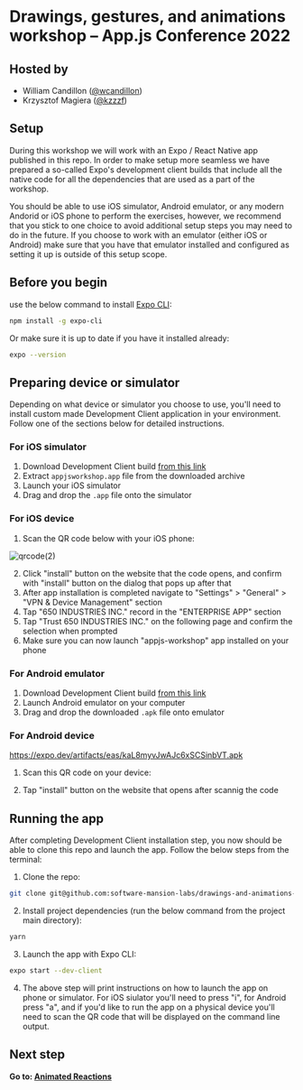 # Drawings, gestures, and animations workshop – App.js Conference 2022

## Hosted by

- William Candillon ([@wcandillon](https://twitter.com/wcandillon))
- Krzysztof Magiera ([@kzzzf](https://twitter.com/kzzzf))

## Setup

During this workshop we will work with an Expo / React Native app published in this repo.
In order to make setup more seamless we have prepared a so-called Expo's development client builds that include all the native code for all the dependencies that are used as a part of the workshop.

You should be able to use iOS simulator, Android emulator, or any modern Andorid or iOS phone to perform the exercises, however, we recommend that you stick to one choice to avoid additional setup steps you may need to do in the future.
If you choose to work with an emulator (either iOS or Android) make sure that you have that emulator installed and configured as setting it up is outside of this setup scope.

## Before you begin

use the below command to install [Expo CLI](https://docs.expo.dev/workflow/expo-cli/):

```bash
npm install -g expo-cli
```

Or make sure it is up to date if you have it installed already:

```bash
expo --version
```

## Preparing device or simulator

Depending on what device or simulator you choose to use, you'll need to install custom made Development Client application in your environment.
Follow one of the sections below for detailed instructions.

### For iOS simulator

1. Download Development Client build [from this link](https://expo.dev/accounts/kmagiera/projects/appjs-workshop/builds/01fd8881-9d78-4687-be64-eb617c5dc429)
2. Extract `appjsworkshop.app` file from the downloaded archive
3. Launch your iOS simulator
4. Drag and drop the `.app` file onto the simulator

### For iOS device

1. Scan the QR code below with your iOS phone:

![qrcode(2)](https://user-images.githubusercontent.com/726445/172497059-98c09c79-c55b-49f7-b63d-3b3c93841c51.png)

2. Click "install" button on the website that the code opens, and confirm with "install" button on the dialog that pops up after that
3. After app installation is completed navigate to "Settings" > "General" > "VPN & Device Management" section
4. Tap "650 INDUSTRIES INC." record in the "ENTERPRISE APP" section
5. Tap "Trust 650 INDUSTRIES INC." on the following page and confirm the selection when prompted
6. Make sure you can now launch "appjs-workshop" app installed on your phone

### For Android emulator

1. Download Development Client build [from this link](https://expo.dev/artifacts/eas/kaL8myvJwAJc6xSCSinbVT.apk)
2. Launch Android emulator on your computer
3. Drag and drop the downloaded `.apk` file onto emulator

### For Android device

https://expo.dev/artifacts/eas/kaL8myvJwAJc6xSCSinbVT.apk

1. Scan this QR code on your device:

2. Tap "install" button on the website that opens after scannig the code

## Running the app

After completing Development Client installation step, you now should be able to clone this repo and launch the app.
Follow the below steps from the terminal:

1. Clone the repo:

```bash
git clone git@github.com:software-mansion-labs/drawings-and-animations-workshop.git && cd drawings-and-animations-workshop
```

2. Install project dependencies (run the below command from the project main directory):

```bash
yarn
```

3. Launch the app with Expo CLI:

```bash
expo start --dev-client
```

4. The above step will print instructions on how to launch the app on phone or simulator. For iOS siulator you'll need to press "i", for Android press "a", and if you'd like to run the app on a physical device you'll need to scan the QR code that will be displayed on the command line output.

## Next step

**Go to: [Animated Reactions](./src/AnimatedReactions/)**
